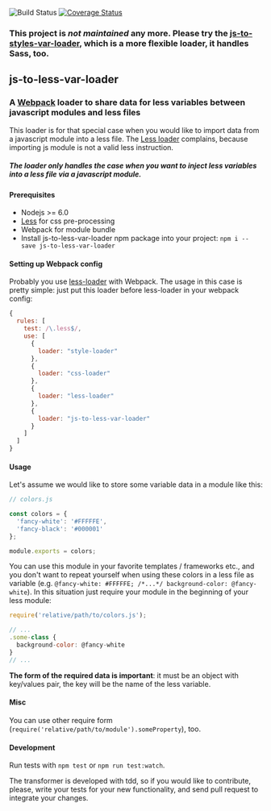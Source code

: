 ![Build Status](https://travis-ci.org/tompascall/js-to-less-var-loader.svg?branch=master) [![Coverage Status](https://coveralls.io/repos/github/tompascall/js-to-less-var-loader/badge.svg?branch=master)](https://coveralls.io/github/tompascall/js-to-less-var-loader?branch=master)

### This project is *not maintained* any more. Please try the [js-to-styles-var-loader](https://github.com/tompascall/js-to-styles-var-loader), which is a more flexible loader, it handles Sass, too.

## js-to-less-var-loader

### A [Webpack]() loader to share data for less variables between javascript modules and less files

This loader is for that special case when you would like to import data from a javascript module into a less file. The [Less loader](https://github.com/webpack-contrib/less-loader) complains, because importing js module is not a valid less instruction.

##### The loader only handles the case when you want to inject less variables into a less file via a javascript module.

#### Prerequisites

- Nodejs >= 6.0
- [Less](http://lesscss.org/) for css pre-processing
- Webpack for module bundle
- Install js-to-less-var-loader npm package into your project: `npm i --save js-to-less-var-loader`

#### Setting up Webpack config

Probably you use [less-loader](https://github.com/webpack-contrib/less-loader) with Webpack. The usage in this case is pretty simple: just put this loader before less-loader in your webpack config:

```js
{
  rules: [
    test: /\.less$/,
    use: [
      {
        loader: "style-loader"
      },
      {
        loader: "css-loader"
      },
      {
        loader: "less-loader"
      },
      {
        loader: "js-to-less-var-loader"
      }
    ]
  ]
}
```

#### Usage

Let's assume we would like to store some variable data in a module like this:

```js
// colors.js

const colors = {
  'fancy-white': '#FFFFFE',
  'fancy-black': '#000001'
};

module.exports = colors;
```

You can use this module in your favorite templates / frameworks etc., and you don't want to repeat yourself when using these colors in a less file as variable (e.g. `@fancy-white: #FFFFFE; /*...*/ background-color: @fancy-white`). In this situation just require your module in the beginning of your less module:
```js
require('relative/path/to/colors.js');

// ...
.some-class {
  background-color: @fancy-white
}
// ...
```

**The form of the required data is important**: it must be an object with key/values pair, the key will be the name of the less variable.

#### Misc

You can use other require form (`require('relative/path/to/module').someProperty`), too.  

#### Development

Run tests with `npm test` or `npm run test:watch`. 

The transformer is developed with tdd, so if you would like to contribute, please, write your tests for your new functionality, and send pull request to integrate your changes.
